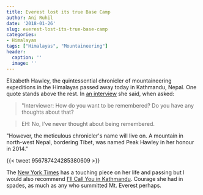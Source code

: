 ```yaml
---
title: Everest lost its true Base Camp
author: Ani Ruhil
date: '2018-01-26'
slug: everest-lost-its-true-base-camp
categories: 
- Himalayas
tags: ["Himalayas", "Mountaineering"]
header:
  caption: ''
  image: ''
---
```


Elizabeth Hawley, the quintessential chronicler of mountaineering expeditions in the Himalayas passed away today in Kathmandu, Nepal. One quote stands above the rest. In [an interview](http://adventureblog.nationalgeographic.com/2016/03/11/i-frighten-a-lot-of-people-everest-chronicler-elizabeth-hawley-92-tells-it-like-it-is/) she said, when asked: 

> "Interviewer: How do you want to be remembered? Do you have any thoughts about that?

> EH: No, I’ve never thought about being remembered. 

"However, the meticulous chronicler's name will live on. A mountain in north-west Nepal, bordering Tibet, was named Peak Hawley in her honour in 2014." 

{{< tweet 956787424285380609 >}}

The [New York Times](https://www.nytimes.com/2018/01/26/obituaries/elizabeth-hawley-who-chronicled-everest-treks-dies-at-94.html) has a touching piece on her life and passing but I would also recommend [I'll Call You in Kathmandu](http://www.himalayandatabase.com/hawleybio.html). Courage she had in spades, as much as any who summitted Mt. Everest perhaps.  
